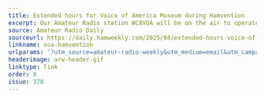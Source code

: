 ```yaml
---
title: Extended hours for Voice of America Museum during Hamvention
excerpt: Our Amateur Radio station WC8VOA will be on the air to operate.
source: Amateur Radio Daily
sourceurl: https://daily.hamweekly.com/2025/04/extended-hours-voice-of-america-museum-hamvention/
linkname: voa-hamvention
urlparams: '?utm_source=amateur-radio-weekly&utm_medium=email&utm_campaign=newsletter'
headerimage: arw-header.gif
linktype: link
order: 8
issue: 378
---
```

